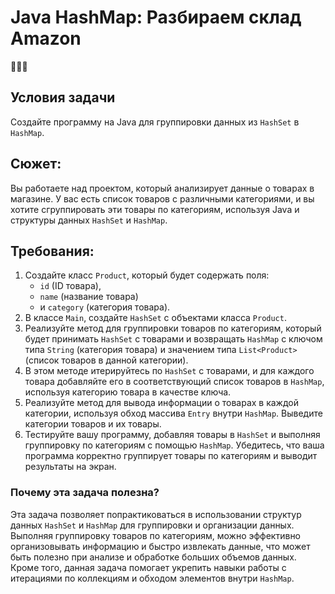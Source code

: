 # Java HashMap: Разбираем склад Amazon
👩‍💻🧠

## Условия задачи
Создайте программу на Java для группировки данных из `HashSet` в `HashMap`.

## Сюжет: 
Вы работаете над проектом, который анализирует данные о товарах в магазине. 
У вас есть список товаров с различными категориями, и вы хотите сгруппировать эти товары по категориям, 
используя Java и структуры данных `HashSet` и `HashMap`.

## Требования:
1. Создайте класс `Product`, который будет содержать поля:
   * `id` (ID товара), 
   * `name` (название товара) 
   * и `category` (категория товара).
2. В классе `Main`, создайте `HashSet` с объектами класса `Product`.
3. Реализуйте метод для группировки товаров по категориям, который будет принимать `HashSet` 
с товарами и возвращать `HashMap` с ключом типа `String` (категория товара) и значением 
типа `List<Product>` (список товаров в данной категории).
4. В этом методе итерируйтесь по `HashSet` с товарами, и для каждого товара добавляйте его в 
соответствующий список товаров в `HashMap`, используя категорию товара в качестве ключа.
5. Реализуйте метод для вывода информации о товарах в каждой категории, используя обход массива `Entry` 
внутри `HashMap`. Выведите категории товаров и их товары.
6. Тестируйте вашу программу, добавляя товары в `HashSet` и выполняя группировку по категориям с 
помощью `HashMap`. Убедитесь, что ваша программа корректно группирует товары по категориям и выводит 
результаты на экран.

### Почему эта задача полезна?
Эта задача позволяет попрактиковаться в использовании структур данных `HashSet` и `HashMap` для 
группировки и организации данных. Выполняя группировку товаров по категориям, можно эффективно 
организовывать информацию и быстро извлекать данные, что может быть полезно при анализе и обработке 
больших объемов данных. Кроме того, данная задача помогает укрепить навыки работы с итерациями по 
коллекциям и обходом элементов внутри `HashMap`.